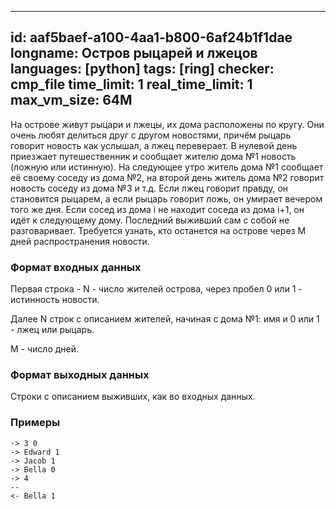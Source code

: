 
---
id: aaf5baef-a100-4aa1-b800-6af24b1f1dae
longname: Остров рыцарей и лжецов
languages: [python]
tags: [ring]
checker: cmp_file
time_limit: 1
real_time_limit: 1
max_vm_size: 64M
---


На острове живут рыцари и лжецы, их дома расположены по кругу. Они очень любят делиться друг с другом новостями,
 причём рыцарь говорит новость как услышал, а лжец переверает. В нулевой день приезжает путешественник и сообщает 
жителю дома №1 новость (ложную или истинную). На следующее утро житель дома №1 сообщает её своему соседу из дома №2,
на второй день житель дома №2 говорит новость соседу из дома №3 и т.д. Если лжец говорит правду, он становится рыцарем,
а если рыцарь говорит ложь, он умирает вечером того же дня. Если сосед из дома i не находит соседа из дома i+1, он идёт
к следующему дому. Последний выживший сам с собой не разговаривает. Требуется узнать, кто останется на острове через M 
дней распространения новости.

### Формат входных данных

Первая строка - N - число жителей острова, через пробел 0 или 1 - истинность новости.

Далее N строк с описанием жителей, начиная с дома №1: имя и 0 или 1 - лжец или рыцарь.

M - число дней.

### Формат выходных данных

Строки с описанием выживших, как во входных данных.

### Примеры

```
-> 3 0
-> Edward 1
-> Jacob 1
-> Bella 0
-> 4
--
<- Bella 1
```

